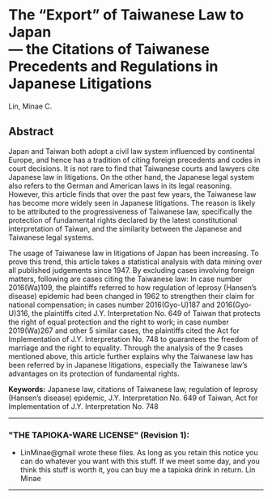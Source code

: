 # The “Export” of Taiwanese Law to Japan <br> — the Citations of Taiwanese Precedents and Regulations in Japanese Litigations
Lin, Minae C.

## Abstract
Japan and Taiwan both adopt a civil law system influenced by continental Europe, and hence has a tradition of citing foreign precedents and codes in court decisions. It is not rare to find that Taiwanese courts and lawyers cite Japanese law in litigations. On the other hand, the Japanese legal system also refers to the German and American laws in its legal reasoning. However, this article finds that over the past few years, the Taiwanese law has become more widely seen in Japanese litigations. The reason is likely to be attributed to the progressiveness of Taiwanese law, specifically the protection of fundamental rights declared by the latest constitutional interpretation of Taiwan, and the similarity between the Japanese and Taiwanese legal systems.

The usage of Taiwanese law in litigations of Japan has been increasing. To prove this trend, this article takes a statistical analysis with data mining over all published judgements since 1947. By excluding cases involving foreign matters, following are cases citing the Taiwanese law: In case number 2016(Wa)109, the plaintiffs referred to how regulation of leprosy (Hansen’s disease) epidemic had been changed in 1962 to strengthen their claim for national compensation; in cases number 2016(Gyo-U)187 and 2016(Gyo-U)316, the plaintiffs cited J.Y. Interpretation No. 649 of Taiwan that protects the right of equal protection and the right to work; in case number 2019(Wa)267 and other 5 similar cases, the plaintiffs cited the Act for Implementation of J.Y. Interpretation No. 748 to guarantees the freedom of marriage and the right to equality. Through the analysis of the 9 cases mentioned above, this article further explains why the Taiwanese law has been referred by in Japanese litigations, especially the Taiwanese law’s advantages on its protection of fundamental rights.

**Keywords:** Japanese law, citations of Taiwanese law, regulation of leprosy (Hansen’s disease) epidemic, J.Y. Interpretation No. 649 of Taiwan, Act for Implementation of J.Y. Interpretation No. 748 

----------------------------------------------------------------------------
### "THE TAPIOKA-WARE LICENSE" (Revision 1):
+ LinMinae@gmail wrote these files.  As long as you retain this notice you can do whatever you want with this stuff. If we meet some day, and you think this stuff is worth it, you can buy me a tapioka drink in return. Lin Minae
----------------------------------------------------------------------------
